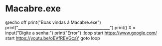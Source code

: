 # Macabre.exe

@echo off 
print("Boas vindas á Macabre.exe")
print("______________________________________________")
print()
X = input("Digite a senha:")
print("Error")
:loop
start https://www.google.com/
start https://youtu.be/oEVfREVGcaY 
goto loop
